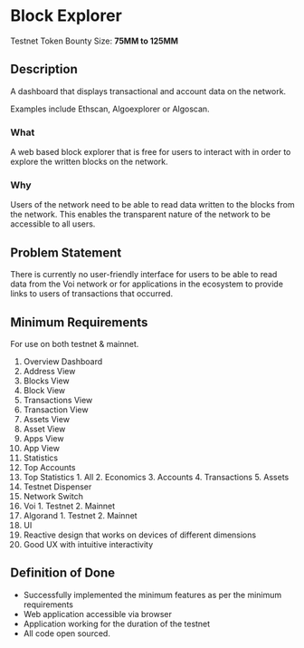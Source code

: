 # Block Explorer

Testnet Token Bounty Size: **75MM to 125MM**

## Description

A dashboard that displays transactional and account data on the network.

Examples include Ethscan, Algoexplorer or Algoscan.

### What

A web based block explorer that is free for users to interact with in order to explore the written blocks on the network.

### Why

Users of the network need to be able to read data written to the blocks from the network. This enables the transparent nature of the network to be accessible to all users.

## Problem Statement

There is currently no user-friendly interface for users to be able to read data from the Voi network or for applications in the ecosystem to provide links to users of transactions that occurred. 

## Minimum Requirements

For use on both testnet & mainnet.

1. Overview Dashboard
2. Address View
3. Blocks View
  1. Block View
4. Transactions View
  1. Transaction View
5. Assets View
  1. Asset View
6. Apps View
  1. App View
7. Statistics
  1. Top Accounts
  2. Top Statistics
    1. All
    2. Economics
    3. Accounts
    4. Transactions
    5. Assets
8. Testnet Dispenser
9. Network Switch
  1. Voi
    1. Testnet
    2. Mainnet
  2. Algorand
    1. Testnet
    2. Mainnet
10. UI
  1. Reactive design that works on devices of different dimensions
  2. Good UX with intuitive interactivity

## Definition of Done

- Successfully implemented the minimum features as per the minimum requirements
- Web application accessible via browser
- Application working for the duration of the testnet
- All code open sourced.
